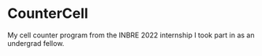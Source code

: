 # CounterCell
My cell counter program from the INBRE 2022 internship I took part in as an undergrad fellow.

